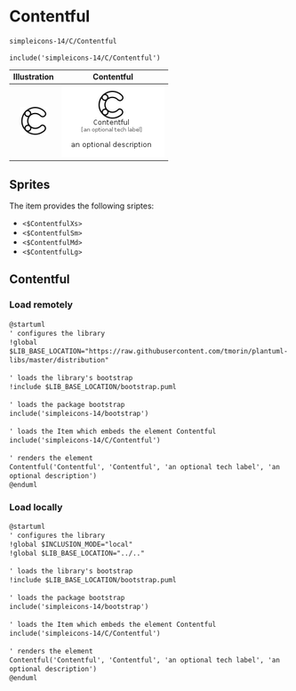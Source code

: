 # Contentful


```text
simpleicons-14/C/Contentful
```

```text
include('simpleicons-14/C/Contentful')
```



| Illustration | Contentful |
| :---: | :---: |
| ![illustration for Illustration](../../simpleicons-14/C/Contentful.png) | ![illustration for Contentful](../../simpleicons-14/C/Contentful.Local.png) |



## Sprites
The item provides the following sriptes:

- `<$ContentfulXs>`
- `<$ContentfulSm>`
- `<$ContentfulMd>`
- `<$ContentfulLg>`





## Contentful

### Load remotely
```plantuml
@startuml
' configures the library
!global $LIB_BASE_LOCATION="https://raw.githubusercontent.com/tmorin/plantuml-libs/master/distribution"

' loads the library's bootstrap
!include $LIB_BASE_LOCATION/bootstrap.puml

' loads the package bootstrap
include('simpleicons-14/bootstrap')

' loads the Item which embeds the element Contentful
include('simpleicons-14/C/Contentful')

' renders the element
Contentful('Contentful', 'Contentful', 'an optional tech label', 'an optional description')
@enduml
```

### Load locally
```plantuml
@startuml
' configures the library
!global $INCLUSION_MODE="local"
!global $LIB_BASE_LOCATION="../.."

' loads the library's bootstrap
!include $LIB_BASE_LOCATION/bootstrap.puml

' loads the package bootstrap
include('simpleicons-14/bootstrap')

' loads the Item which embeds the element Contentful
include('simpleicons-14/C/Contentful')

' renders the element
Contentful('Contentful', 'Contentful', 'an optional tech label', 'an optional description')
@enduml
```

